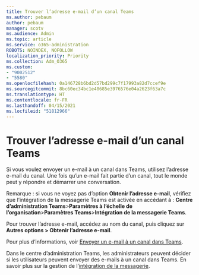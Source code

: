 ```yaml
---
title: Trouver l’adresse e-mail d’un canal Teams
ms.author: pebaum
author: pebaum
manager: scotv
ms.audience: Admin
ms.topic: article
ms.service: o365-administration
ROBOTS: NOINDEX, NOFOLLOW
localization_priority: Priority
ms.collection: Adm_O365
ms.custom:
- "9002512"
- "5580"
ms.openlocfilehash: 0a146728b6bd2d57bd299c7f17993a82d7ccef9e
ms.sourcegitcommit: 8bc60ec34bc1e40685e3976576e04a2623f63a7c
ms.translationtype: HT
ms.contentlocale: fr-FR
ms.lasthandoff: 04/15/2021
ms.locfileid: "51812966"
---
```

# <a name="find-the-email-address-for-a-teams-channel"></a>Trouver l’adresse e-mail d’un canal Teams

Si vous voulez envoyer un e-mail à un canal dans Teams, utilisez l’adresse e-mail du canal. Une fois qu’un e-mail fait partie d’un canal, tout le monde peut y répondre et démarrer une conversation.

Remarque : si vous ne voyez pas d’option **Obtenir l’adresse e-mail**, vérifiez que l’intégration de la messagerie Teams est activée en accédant à : **Centre d’administration Teams**>**Paramètres à l’échelle de l’organisation**>**Paramètres Teams**>**Intégration de la messagerie Teams**.

Pour trouver l’adresse e-mail, accédez au nom du canal, puis cliquez sur **Autres options > Obtenir l’adresse e-mail**.

Pour plus d’informations, voir [Envoyer un e-mail à un canal dans Teams](https://support.office.com/article/send-an-email-to-a-channel-in-teams-d91db004-d9d7-4a47-82e6-fb1b16dfd51e).

Dans le centre d’administration Teams, les administrateurs peuvent décider si les utilisateurs peuvent envoyer des e-mails à un canal dans Teams. En savoir plus sur la gestion de l’[intégration de la messagerie](https://docs.microsoft.com/microsoftteams/enable-features-office-365#email-integration).
